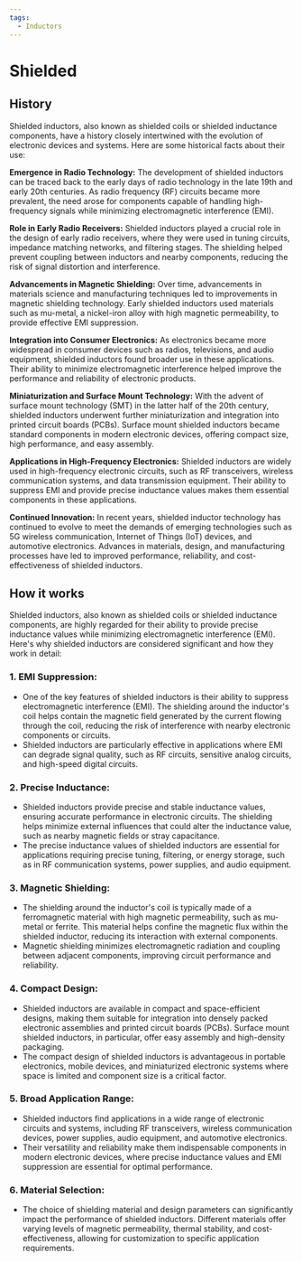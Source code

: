 ```yaml
---
tags:
  - Inductors
---
```


<head>
    <meta charset="UTF-8">
    <meta name="viewport" content="width=device-width, initial-scale=1.0">
    <meta name="description" content="Welcome to ac-electricity! Here you will learn more about electricity, the different components used to make an electrical circuit as well as their features and use cases.">
    <meta name="keywords" content="alexis carbillet, carbillet, electricity, capacitors, conductors, diodes, electronic, energy source, hardware, home appliances, inductors, insulators, resistors, semi-conductors">
    <meta name="author" content="Alexis Carbillet ">
</head>

# Shielded

## History

Shielded inductors, also known as shielded coils or shielded inductance components, have a history closely intertwined with the evolution of electronic devices and systems. Here are some historical facts about their use:

**Emergence in Radio Technology:** The development of shielded inductors can be traced back to the early days of radio technology in the late 19th and early 20th centuries. As radio frequency (RF) circuits became more prevalent, the need arose for components capable of handling high-frequency signals while minimizing electromagnetic interference (EMI).

**Role in Early Radio Receivers:** Shielded inductors played a crucial role in the design of early radio receivers, where they were used in tuning circuits, impedance matching networks, and filtering stages. The shielding helped prevent coupling between inductors and nearby components, reducing the risk of signal distortion and interference.

**Advancements in Magnetic Shielding:** Over time, advancements in materials science and manufacturing techniques led to improvements in magnetic shielding technology. Early shielded inductors used materials such as mu-metal, a nickel-iron alloy with high magnetic permeability, to provide effective EMI suppression.

**Integration into Consumer Electronics:** As electronics became more widespread in consumer devices such as radios, televisions, and audio equipment, shielded inductors found broader use in these applications. Their ability to minimize electromagnetic interference helped improve the performance and reliability of electronic products.

**Miniaturization and Surface Mount Technology:** With the advent of surface mount technology (SMT) in the latter half of the 20th century, shielded inductors underwent further miniaturization and integration into printed circuit boards (PCBs). Surface mount shielded inductors became standard components in modern electronic devices, offering compact size, high performance, and easy assembly.

**Applications in High-Frequency Electronics:** Shielded inductors are widely used in high-frequency electronic circuits, such as RF transceivers, wireless communication systems, and data transmission equipment. Their ability to suppress EMI and provide precise inductance values makes them essential components in these applications.

**Continued Innovation:** In recent years, shielded inductor technology has continued to evolve to meet the demands of emerging technologies such as 5G wireless communication, Internet of Things (IoT) devices, and automotive electronics. Advances in materials, design, and manufacturing processes have led to improved performance, reliability, and cost-effectiveness of shielded inductors.

## How it works

Shielded inductors, also known as shielded coils or shielded inductance components, are highly regarded for their ability to provide precise inductance values while minimizing electromagnetic interference (EMI). Here's why shielded inductors are considered significant and how they work in detail:

### 1. EMI Suppression:
   - One of the key features of shielded inductors is their ability to suppress electromagnetic interference (EMI). The shielding around the inductor's coil helps contain the magnetic field generated by the current flowing through the coil, reducing the risk of interference with nearby electronic components or circuits.
   - Shielded inductors are particularly effective in applications where EMI can degrade signal quality, such as RF circuits, sensitive analog circuits, and high-speed digital circuits.

### 2. Precise Inductance:
   - Shielded inductors provide precise and stable inductance values, ensuring accurate performance in electronic circuits. The shielding helps minimize external influences that could alter the inductance value, such as nearby magnetic fields or stray capacitance.
   - The precise inductance values of shielded inductors are essential for applications requiring precise tuning, filtering, or energy storage, such as in RF communication systems, power supplies, and audio equipment.

### 3. Magnetic Shielding:
   - The shielding around the inductor's coil is typically made of a ferromagnetic material with high magnetic permeability, such as mu-metal or ferrite. This material helps confine the magnetic flux within the shielded inductor, reducing its interaction with external components.
   - Magnetic shielding minimizes electromagnetic radiation and coupling between adjacent components, improving circuit performance and reliability.

### 4. Compact Design:
   - Shielded inductors are available in compact and space-efficient designs, making them suitable for integration into densely packed electronic assemblies and printed circuit boards (PCBs). Surface mount shielded inductors, in particular, offer easy assembly and high-density packaging.
   - The compact design of shielded inductors is advantageous in portable electronics, mobile devices, and miniaturized electronic systems where space is limited and component size is a critical factor.

### 5. Broad Application Range:
   - Shielded inductors find applications in a wide range of electronic circuits and systems, including RF transceivers, wireless communication devices, power supplies, audio equipment, and automotive electronics.
   - Their versatility and reliability make them indispensable components in modern electronic devices, where precise inductance values and EMI suppression are essential for optimal performance.

### 6. Material Selection:
   - The choice of shielding material and design parameters can significantly impact the performance of shielded inductors. Different materials offer varying levels of magnetic permeability, thermal stability, and cost-effectiveness, allowing for customization to specific application requirements.
